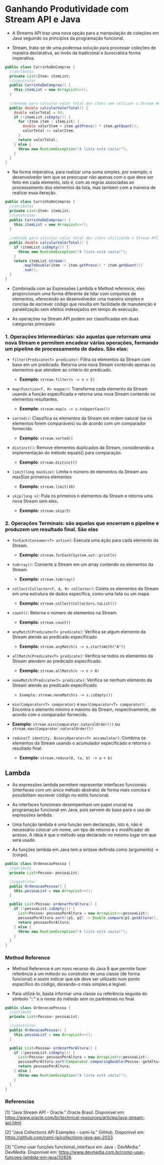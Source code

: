 # Ganhando Produtividade com Stream API e Java

- A Streams API traz uma nova opção para a manipulação de coleções em Java seguindo os princípios da programação funcional.

- Stream, trata-se de uma poderosa solução para processar coleções de maneira declarativa, ao invés da tradicional e burocrática forma imperativa.

```java
public class CarrinhoDeCompras {
  //atributos
  private List<Item> itemList;
  //construtor
  public CarrinhoDeCompras() {
    this.itemList = new ArrayList<>();
  }
  
  //método para calcular valor total dos itens sem utilizar o Stream API
  public double calcularValorTotal() {
    double valorTotal = 0d;
    if (!itemList.isEmpty()) {
      for (Item item : itemList) {
        double valorItem = item.getPreco() * item.getQuant();
        valorTotal += valorItem;
      }
      return valorTotal;
    } else {
      throw new RuntimeException("A lista está vazia!");
    }
  }
}
```

- Na forma imperativa, para realizar uma soma simples, por exemplo, o desenvolvedor tem que se preocupar não apenas com o que deve ser feito em cada elemento, isto é, com as regras associadas ao processamento dos elementos da lista, mas também com a maneira de realizar essa iteração.

```java
public class CarrinhoDeCompras {
  //atributos
  private List<Item> itemList;
  //construtor
  public CarrinhoDeCompras() {
    this.itemList = new ArrayList<>();
  }
  
  //método para calcular valor total dos itens utilizando o Stream API
  public double calcularValorTotal() {
    if (itemList.isEmpty()) {
      throw new RuntimeException("A lista está vazia!");
    }
    return itemList.stream()
        .mapToDouble(item -> item.getPreco() * item.getQuant())
        .sum();
  }
}
```

- Combinada com as Expressões Lambda e Method reference, eles proporcionam uma forma diferente de lidar com conjuntos de elementos, oferecendo ao desenvolvedor uma maneira simples e concisa de escrever código que resulta em facilidade de manutenção e paralelização sem efeitos indesejados em tempo de execução.

- As operações na Stream API podem ser classificadas em duas categorias principais:

### 1. Operações Intermediárias: são aquelas que retornam uma nova Stream e permitem encadear várias operações, formando um pipeline de processamento de dados. São elas:

- `filter(Predicate<T> predicate)`: Filtra os elementos da Stream com base em um predicado. Retorna uma nova Stream contendo apenas os elementos que atendem ao critério do predicado.
    - **Exemplo:** `stream.filter(n -> n > 5)`

- `map(Function<T, R> mapper)`: Transforma cada elemento da Stream usando a função especificada e retorna uma nova Stream contendo os elementos resultantes.
    - **Exemplo:** `stream.map(s -> s.toUpperCase())`

- `sorted()`: Classifica os elementos da Stream em ordem natural (se os elementos forem comparáveis) ou de acordo com um comparador fornecido. 
    - **Exemplo:** `stream.sorted()`

- `distinct()`: Remove elementos duplicados da Stream, considerando a implementação do método equals() para comparação. 
    - **Exemplo**: `stream.distinct()`

- `limit(long maxSize)`: Limita o número de elementos da Stream aos maxSize primeiros elementos 
    - **Exemplo:** `stream.limit(10)`

- `skip(long n)`: Pula os primeiros n elementos da Stream e retorna uma nova Stream sem eles. 
    - **Exemplo:** `stream.skip(5)`

### 2. Operações Terminais: são aquelas que encerram o pipeline e produzem um resultado final. São elas

- `forEach(Consumer<T> action)`: Executa uma ação para cada elemento da Stream. 
    - **Exemplo:** `stream.forEach(System.out::println)`

- `toArray()`: Converte a Stream em um array contendo os elementos da Stream.   
    - **Exemplo:** `stream.toArray()`

- `collect(Collector<T, A, R> collector)`: Coleta os elementos da Stream em uma estrutura de dados específica, como uma lista ou um mapa. 
    - **Exemplo:** `stream.collect(Collectors.toList())`

- `count()`: Retorna o número de elementos na Stream. 
    - **Exemplo:** `stream.count()`

- `anyMatch(Predicate<T> predicate)`: Verifica se algum elemento da Stream atende ao predicado especificado. 
    - **Exemplo:** `stream.anyMatch(s -> s.startsWith("A"))`

- `allMatch(Predicate<T> predicate)`: Verifica se todos os elementos da Stream atendem ao predicado especificado. 
    - **Exemplo:** `stream.allMatch(n -> n > 0)`

- `noneMatch(Predicate<T> predicate)`: Verifica se nenhum elemento da Stream atende ao predicado especificado. 
    - `Exemplo:` `stream.noneMatch(s -> s.isEmpty())`

- `min(Comparator<T> comparator)` e `max(Comparator<T> comparator)`: Encontra o elemento mínimo e máximo da Stream, respectivamente, de acordo com o comparador fornecido. 
- **Exemplo:** `stream.min(Comparator.naturalOrder())` ou `stream.max(Comparator.naturalOrder())`

- `reduce(T identity, BinaryOperator<T> accumulator)`: Combina os elementos da Stream usando o acumulador especificado e retorna o resultado final. 
    - **Exemplo:** `stream.reduce(0, (a, b) -> a + b)`

## Lambda

- As expressões lambda permitem representar interfaces funcionais (interfaces com um único método abstrato) de forma mais concisa e possibilitam escrever código no estilo funcional.

- As interfaces funcionais desempenham um papel crucial na programação funcional em Java, pois servem de base para o uso de expressões lambda.

- Uma função lambda é uma função sem declaração, isto é, não é necessário colocar um nome, um tipo de retorno e o modificador de acesso. A ideia é que o método seja declarado no mesmo lugar em que será usado.

- As funções lambda em Java tem a sintaxe definida como (argumento) -> (corpo).

```java
public class OrdenacaoPessoa {
  //atributo
  private List<Pessoa> pessoaList;

  //construtor
  public OrdenacaoPessoa() {
    this.pessoaList = new ArrayList<>();
  }

  public List<Pessoa> ordenarPorAltura() {
    if (!pessoaList.isEmpty()) {
      List<Pessoa> pessoasPorAltura = new ArrayList<>(pessoaList);
      pessoasPorAltura.sort((p1, p2) -> Double.compare(p1.getAltura(), p2.getAltura()));
      return pessoasPorAltura;
    } else {
      throw new RuntimeException("A lista está vazia!");
    }
  }
}
```

### Method Reference

- Method Reference é um novo recurso do Java 8 que permite fazer referência a um método ou construtor de uma classe (de forma funcional) e assim indicar que ele deve ser utilizado num ponto específico do código, deixando-o mais simples e legível.

- Para utilizá-lo, basta informar uma classe ou referência seguida do símbolo “::” e o nome do método sem os parênteses no final.

```java
public class OrdenacaoPessoa {
  //atributo
  private List<Pessoa> pessoaList;

  //construtor
  public OrdenacaoPessoa() {
    this.pessoaList = new ArrayList<>();
  }

  public List<Pessoa> ordenarPorAltura() {
    if (!pessoaList.isEmpty()) {
      List<Pessoa> pessoasPorAltura = new ArrayList<>(pessoaList);
      pessoasPorAltura.sort(Comparator.comparingDouble(Pessoa::getAltura));
      return pessoasPorAltura;
    } else {
      throw new RuntimeException("A lista está vazia!");
    }
  }
}
```

### Referencias
[1] "Java Stream API - Oracle." Oracle Brasil. Disponível em: https://www.oracle.com/br/technical-resources/articles/java-stream-api.html.

[2] "Java Collections API Examples - cami-la." GitHub. Disponível em: https://github.com/cami-la/collections-java-api-2023.

[3] "Como usar funções functional_interface em Java - DevMedia." DevMedia. Disponível em: https://www.devmedia.com.br/como-usar-funcoes-lambda-em-java/32826.